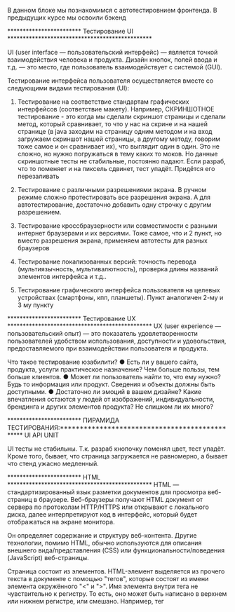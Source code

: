 В данном блоке мы познакомимся с автотестировнием фронтенда. В предыдущих курсе мы освоили бэкенд

************************ Тестирование UI ***********************************************

UI (user interface — пользовательский интерфейс) — является точкой
взаимодействия человека и продукта. Дизайн кнопок, полей ввода и т.д. —
это место, где пользователь взаимодействует с системой (GUI).

Тестирование интерфейса пользователя осуществляется вместе со следующими видами тестирования (UI):
1. Тестирование на соответствие стандартам графических интерфейсов (соответствие макету).
   Например, СКРИНШОТНОЕ тестирование - это когда мы сделали скриншот страницы и сделали метод, который сравнивает,
   то что у нас на скрине и на нашей странице (в java заходим на страницу одним методом и на вход загружаем
   скриншот нашей страницы, а    другому методу, говорим тоже самое и он сравнивает их), что выглядит один в один.
   Это не сложно, но нужно погружаться в тему каких то моков. Но данные скриншотные тесты не стабильные,
   постоянно падают. Если разраб, что то поменяет и на пиксель сдвинет, тест упадёт. Придётся его перезаливать

2. Тестирование с различными разрешениями экрана.
   В ручном режиме сложно протестировать все разрешения экрана. А для автотестирование, достаточно добавить
   одну строчку с другим разрешением.

3. Тестирование кроссбраузерности или совместимости с разными интернет браузерами и их версиями.
   Тоже самое, что и 2 пункт, но вместо разрешения экрана, применяем автотесты для разных браузеров

4. Тестирование локализованных версий: точность перевода (мультиязычность, мультивалютность), проверка длины названий
   элементов интерфейса и т.д..

5. Тестирование графического интерфейса пользователя на целевых устройствах (смартфоны, кпп, планшеты).
   Пункт аналогичен 2-му и 3 му пункту

************************ Тестирование UX ***********************************************
UX (user experience — пользовательский опыт) — это показатель удовлетворенности
пользователей удобством использования, доступности и удовольствия,
предоставляемого при взаимодействии пользователя и продукта.

Что такое тестирование юзабилити?
● Есть ли у вашего сайта, продукта, услуги практическое назначение? Чем больше пользы, тем больше клиентов.
● Может ли пользователь найти то, что ему нужно? Будь то информация или продукт. Сведения и объекты должны быть
доступными.
● Достаточно ли эмоций в вашем дизайне? Какие впечатления остаются у людей от изображений, индивидуальности,
брендинга и других элементов продукта? Не слишком ли их много?

************************ ПИРАМИДА ТЕСТИРОВАНИЯ:***********************************************
UI
API
UNIT

UI тесты не стабильны. Т.к. разраб кнопочку поменял цвет, тест упадёт. Кроме того, бывает, что страница
загружается не равномерно, а бывает что стенд ужасно медленный.

************************ HTML ***********************************************
HTML — стандартизированный язык разметки документов для
просмотра веб-страниц в браузере. Веб-браузеры получают
HTML документ от сервера по протоколам HTTP/HTTPS или
открывают с локального диска, далее интерпретируют код
в интерфейс, который будет отображаться на экране
монитора.

Он определяет содержание и структуру веб-контента. Другие технологии, помимо HTML, обычно используются для описания
внешнего вида/представления (CSS) или функциональности/поведения (JavaScript) веб-страницы.

Страница состоит из элементов.
HTML-элемент выделяется из прочего текста в документе с помощью "тегов", которые состоят из имени элемента окружённого "<" и
">". Имя элемента внутри тега не чувствительно к регистру. То есть, оно может быть написано в верхнем или нижнем регистре, или
смешано. Например, тег <title> может быть записан как <Title>, <TITLE>, или любым другим способом
ЭЛЕМЕНТ — это набор из тегов и содержания.
Элементы страницы находятся между открывающим тегом <HTML> и закрывающим </ HTML>. Элемент<html> называется корневым
элементом.

достаточно популярный тренажёр для изучения HTML, это code-basics
(https://code-basics.com/ru/languages/html/lessons/html-markup). Кроме того, по данной ссылке https://code-basics.com/ru
ещё много курсов (CSS и т.д.). Нам нужно знать хотябы на базовом уровне.
1. Должен быть открывающий <html> и закрывающий </html> тег. А внутри него должно быть остальное. Что имено:
<head> </head> - отдельно голова
<body> </body> - отдельно тело

Внутри head нет для нас ничего интересного, там информация для браузера. Внутри body можем писать нужный текст.
Также есть огромное количество тегов, которые влияют на внешний вид.
Тег абзац <p> Абзац 1 </p>
<p> Абзац 1 </p>
тег заголовок <h2> Андрей Александрович, привет!!! </h2>  
<h1> Это мой сайт! </h1>
************************ CSS ***********************************************
CSS — формальный язык описания внешнего вида документа,
написанного с использованием языка разметки (HTML). Также
может применяться к любым XML-документам

Стили текста, расположение блоков на странице, анимация, цвет — всё это описывается с помощью каскадных таблиц
стилей CSS на самом деле не является языком программирования. Это не язык разметки - это ЯЗЫК ТАБЛИЦЫ СТИЛЕЙ.
Это означает, что он позволяет применять стили выборочно к элементам в документах HTML.

ВАЖНО!!! CSS ОБЫЧНО ПИШУТ В ОТДЕЛЬНОМ ФАЙЛЕ, НО МОЖНО И ТАКЖЕ В ФАЙЛЕ с HTML. Потренироваться с CSS можно на
том же сайте https://code-basics.com/ru/languages/css/lessons/introduction и узнать какие есть свойства.
Самое простое наверное это цвет

Например, чтобы выбрать все элементы абзаца на HTML странице и изменить текст внутри них с чёрного на красный,
а также добавить им рамку, мы должны в голове <head> <style> .......</style> </head> написать этот CSS:
p {
color: red;
border: black solid
}
Здесь, сначала указываем к какому элементу хотим применить свойство, а потом указываем свойство в формате
ключ : значение.

А что же делать, если у нас несколько абзацев "p", и мы хотим один из них оставить черным цветом, а второй
красным. Для того нужно каждому тегу абзац добавить класс и написать, например.
<p class='red-block'> Абзац 1</p>
Также после <style> необходимо через точку написать .red-block
Получаем следующий код:
<html>
<head> 
  <style>
.red-block {
color: red;
border: black solid;
}
  </style>
</head>
<body> 
<h2> Андрей Александрович, привет!!! </h2>
<h1> Это мой сайт! </h1>

<p class='red-block'> Абзац 1</p>
<p> Абзац 2</p>

</body>
</html>

Если же захотим сделать одну рамку на 2 абзаца, для этого используем div. А для этого нужно наш класс
из абзаца применить в div и наш код будет выглядеть следующим образом

<html>
<head> 
  <style>
.red-block {
color: red;
border: black solid;
}
  </style>
</head>
<body> 
<h2> Андрей Александрович, привет!!! </h2>
<h1> Это мой сайт! </h1>

<div class='red-block'>
<p> Абзац 1</p>
<p> Абзац 2</p>
</div>
</body>
</html>

************************ JavaScript ***********************************************
JavaScript язык программирования, который позволяет вам создать динамически
обновляемый контент, управляет мультимедиа, анимирует изображения,
впрочем, делает всё, что угодно.

В основу создания JavaScript была положена идея динамического управления объектами HTML-документов без
перезагрузки текущей страницы (так называемые бессерверные сценарии)
JavaScript — язык сценариев, или скриптов. Скрипт представляет собой программный код — набор инструкций, который
не требует предварительной обработки (например, компиляции) перед запуском. Код JavaScript интерпретируется движком
браузера во время загрузки веб-страницы. Интерпретатор браузера выполняет построчный анализ, обработку и
выполнение исходной программы или запроса.

************************ Selenium ***********************************************
Selenium - инструмент для автоматизации действий веб-браузера. Т.е. Selenium это не тесты, а инструмент.
Это значит, что можем использовать в автотестах. А для этого мы установим библиотеку Selenium и
будем писать код, который будет запускать браузер и выполнять там какие то действия - нажимать на кнопки,
вводить текст и т.д. А чтобы писать автотесты, установим junit. Т.е у нас будут вместе работать
Selenium и какие-то дополнительные тестовые библиотеки

А теперь теория:
У нас есть какой-либо браузер (например, Chrome). У него есть инструмент разработки (DevTools). Отмечу, что DevTools
это отдельное приложение, оно не связано с браузером. Браузер отдельно, DevTools отдельно. Даже с учетом
того, что их впоследстви объединили, это два разных компонента, они не связаны. Они общаются через API
(в данном случае, через CDP).

Но что если мы тот же сайт откроем в браузере Mozilla. Там есть тот же исструмент разработчика, но называется
по другому - консоль. Она похожа на DevTools, но отличается немного. У Mozilla своё API (marionette).

Получается у нас, у каждого браузера своё API и у каждого свой DevTools

У каждого браузера также есть свои драйвера (сервера), которые позволяют управлять браузером.
Это ChromeDriver и GeckoDriver (их можно скачать). Эти драйвера общаются с браузером с помощью того же протокола,
шлют запросы и получают ответы. После того, как скачаем, мы можес с помощью postman слать get, post запросы и т.д.
Т.е. те запросы которые прописаны в документации к Chrome https://chromedevtools.github.io/devtools-protocol/.
А что же значит, что драйвера позволяют управлять браузером? Это значит позволяют отправлять запросы которые
открывают браузер, перейти по URL, нажать на какой то конкретный элемент. Всё это можно выполнить развернув
наш драйвер и послав нужные запросы ч/з postman.
Всё вроде бы понятно, но в чём проблема? Через postman не удобно отправлять, легче браузер открыть
и сделать руками. Кроме того, если мы освоим CDP на Chrome, то для Mozilla нам нужно разбираться с marionette. 
Поэтому мы пишем код, по которому эти запросы отправляем. Понятно, что с нуля нас никто не заставит писать код.
Уже есть библиотеки, котрые за нас это сделают. А именно, selenium написал такой интерфейс WebDriver, такую 
однотипную API для всех браузеров, которая принимает наш запрос и сама определяет (ч/з if и switch ) с какого 
браузера он был отправлен  
Подробнее с документацией WebDriver можно познакомиться на сайте https://www.w3.org/TR/webdriver2/. Кроме того, 
на данном сайте описана документация на многие интерфейсы.